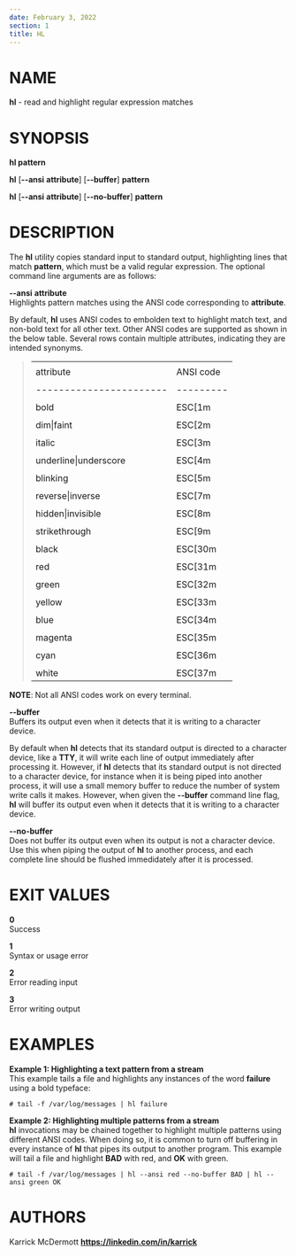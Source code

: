 ```yaml
---
date: February 3, 2022
section: 1
title: HL
---
```


# NAME

**hl** - read and highlight regular expression matches

# SYNOPSIS

**hl pattern**  

**hl** \[**--ansi** **attribute**\] \[**--buffer**\] **pattern**  

**hl** \[**--ansi** **attribute**\] \[**--no-buffer**\] **pattern**

# DESCRIPTION

The **hl** utility copies standard input to standard output,
highlighting lines that match **pattern**, which must be a valid regular
expression. The optional command line arguments are as follows:

**--ansi** **attribute**  
Highlights pattern matches using the ANSI code corresponding to
**attribute**.

By default, **hl** uses ANSI codes to embolden text to highlight match
text, and non-bold text for all other text. Other ANSI codes are
supported as shown in the below table. Several rows contain multiple
attributes, indicating they are intended synonyms.

> |                         |           |
> |:------------------------|:----------|
> |                         |           |
> | attribute               | ANSI code |
> |                         |           |
> | ----------------------- | --------- |
> |                         |           |
> | bold                    | ESC\[1m   |
> |                         |           |
> | dim\|faint              | ESC\[2m   |
> |                         |           |
> | italic                  | ESC\[3m   |
> |                         |           |
> | underline\|underscore   | ESC\[4m   |
> |                         |           |
> | blinking                | ESC\[5m   |
> |                         |           |
> | reverse\|inverse        | ESC\[7m   |
> |                         |           |
> | hidden\|invisible       | ESC\[8m   |
> |                         |           |
> | strikethrough           | ESC\[9m   |
> |                         |           |
> | black                   | ESC\[30m  |
> |                         |           |
> | red                     | ESC\[31m  |
> |                         |           |
> | green                   | ESC\[32m  |
> |                         |           |
> | yellow                  | ESC\[33m  |
> |                         |           |
> | blue                    | ESC\[34m  |
> |                         |           |
> | magenta                 | ESC\[35m  |
> |                         |           |
> | cyan                    | ESC\[36m  |
> |                         |           |
> | white                   | ESC\[37m  |

**NOTE**: Not all ANSI codes work on every terminal.

**--buffer**  
Buffers its output even when it detects that it is writing to a
character device.

By default when **hl** detects that its standard output is directed to a
character device, like a **TTY**, it will write each line of output
immediately after processing it. However, if **hl** detects that its
standard output is not directed to a character device, for instance when
it is being piped into another process, it will use a small memory
buffer to reduce the number of system write calls it makes. However,
when given the **--buffer** command line flag, **hl** will buffer its
output even when it detects that it is writing to a character device.

**--no-buffer**  
Does not buffer its output even when its output is not a character
device. Use this when piping the output of **hl** to another process,
and each complete line should be flushed immedidately after it is
processed.

# EXIT VALUES

**0**  
Success

**1**  
Syntax or usage error

**2**  
Error reading input

**3**  
Error writing output

# EXAMPLES

**Example 1: Highlighting a text pattern from a stream**  
This example tails a file and highlights any instances of the word
**failure** using a bold typeface:

<!-- -->


    # tail -f /var/log/messages | hl failure

**Example 2: Highlighting multiple patterns from a stream**  
**hl** invocations may be chained together to highlight multiple
patterns using different ANSI codes. When doing so, it is common to turn
off buffering in every instance of **hl** that pipes its output to
another program. This example will tail a file and highlight **BAD**
with red, and **OK** with green.

<!-- -->


    # tail -f /var/log/messages | hl --ansi red --no-buffer BAD | hl --ansi green OK

# AUTHORS

Karrick McDermott **https://linkedin.com/in/karrick**
